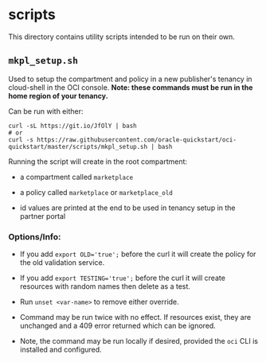 # scripts
This directory contains utility scripts intended to be run on their own.

## `mkpl_setup.sh`

Used to setup the compartment and policy in a new publisher's tenancy in cloud-shell
in the OCI console. **Note: these commands must be run in the home region of your tenancy.**

Can be run with either:

```
curl -sL https://git.io/JfOlY | bash
# or
curl -s https://raw.githubusercontent.com/oracle-quickstart/oci-quickstart/master/scripts/mkpl_setup.sh | bash
```

Running the script will create in the root compartment:
- a compartment called `marketplace`

- a policy called `marketplace` or `marketplace_old`

- id values are printed at the end to be used in tenancy setup in the partner portal

### Options/Info:
- If you add `export OLD='true';` before the curl it will create the policy for
the old validation service.

- If you add `export TESTING='true';` before the curl it will create resources with
random names then delete as a test.

- Run `unset <var-name>` to remove either override.

- Command may be run twice with no effect. If resources exist, they are unchanged
and a 409 error returned which can be ignored.

- Note, the command may be run locally if desired, provided the `oci` CLI is installed
and configured.
